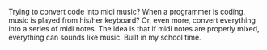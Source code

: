 Trying to convert code into midi music? When a programmer is coding, music is played from his/her keyboard? Or, even more, convert everything into a series of midi notes. The idea is that if midi notes are properly mixed, everything can sounds like music. Built in my school time.